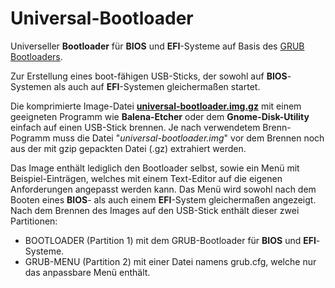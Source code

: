 # Universal-Bootloader
Universeller <b>Bootloader</b> für <b>BIOS</b> und <b>EFI</b>-Systeme auf Basis des <a href="https://www.gnu.org/software/grub/">GRUB Bootloaders</a>.

Zur Erstellung eines boot-fähigen USB-Sticks, der sowohl auf <b>BIOS</b>-Systemen als auch auf <b>EFI</b>-Systemen gleichermaßen startet.

Die komprimierte Image-Datei <a href="https://github.com/migacode/universal-bootloader/blob/main/universal-bootloader.img.gz"><strong>universal-bootloader.img.gz</strong></a> mit einem geeigneten Programm wie <b>Balena-Etcher</b> oder dem <b>Gnome-Disk-Utility</b> einfach auf einen USB-Stick brennen. Je nach verwendetem Brenn-Pogramm muss die Datei "<i>universal-bootloader.img</i>" vor dem Brennen noch aus der mit gzip gepackten Datei (.gz) extrahiert werden.

Das Image enthält lediglich den Bootloader selbst, sowie ein Menü mit Beispiel-Einträgen, welches mit einem Text-Editor auf die eigenen Anforderungen angepasst werden kann.
Das Menü wird sowohl nach dem Booten eines <b>BIOS</b>- als auch einem <b>EFI</b>-System gleichermaßen angezeigt.
Nach dem Brennen des Images auf den USB-Stick enthält dieser zwei Partitionen:
- BOOTLOADER (Partition 1) mit dem GRUB-Bootloader für <b>BIOS</b> und <b>EFI</b>-Systeme.
- GRUB-MENU (Partition 2) mit einer Datei namens grub.cfg, welche nur das anpassbare Menü enthält.
